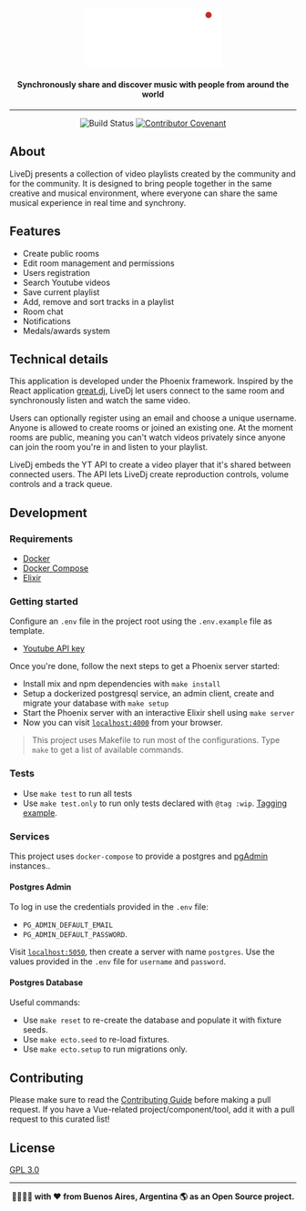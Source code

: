 <p align="center">
  <a href="live-dj.herokuapp.com" target="_blank" rel="noopener noreferrer">
    <img width="240" src="assets/static/svg/generic/logo/live-dj-logo-white.svg" alt="LiveDj logo" />
  </a>
</p>

<h4 align="center">
  Synchronously share and discover music with people from around the world
</h4>

---

<p align="center" style="margin-top: 14px;">
  <img
    src="https://github.com/sgobotta/live_dj/workflows/LiveDj%20CI/badge.svg"
    alt="Build Status"
  >
  <a href="https://github.com/sgobotta/live_dj/blob/main/CODE_OF_CONDUCT.md"><img src="https://img.shields.io/badge/Contributor%20Covenant-v2.0%20adopted-ff69b4.svg" alt="Contributor Covenant"></a>
</p>

## About

LiveDj presents a collection of video playlists created by the community and for the community. It is designed to bring people together in the same creative and musical environment, where everyone can share the same musical experience in real time and synchrony.

## Features

+ Create public rooms
+ Edit room management and permissions
+ Users registration
+ Search Youtube videos
+ Save current playlist
+ Add, remove and sort tracks in a playlist
+ Room chat
+ Notifications
+ Medals/awards system

## Technical details

This application is developed under the Phoenix framework. Inspired by the React application [great.dj](great.dj), LiveDj let users connect to the same room and synchronously listen and watch the same video.

Users can optionally register using an email and choose a unique username. Anyone is allowed to create rooms or joined an existing one. At the moment rooms are public, meaning you can't watch videos privately since anyone can join the room you're in and listen to your playlist.

LiveDj embeds the YT API to create a video player that it's shared between connected users. The API lets LiveDj create reproduction controls, volume controls and a track queue.

## Development

### Requirements

+ [Docker](https://docs.docker.com/engine/install/ubuntu/)
+ [Docker Compose](https://docs.docker.com/compose/install/)
+ [Elixir](https://elixir-lang.org/install.html)

### Getting started

Configure an `.env` file in the project root using the `.env.example` file as template.

+ [Youtube API key](https://console.developers.google.com/apis/api/youtube.googleapis.com/credentials)

Once you're done, follow the next steps to get a Phoenix server started:

+ Install mix and npm dependencies with `make install`
+ Setup a dockerized postgresql service, an admin client, create and migrate your database with `make setup`
+ Start the Phoenix server with an interactive Elixir shell using `make server`
+ Now you can visit [`localhost:4000`](http://localhost:4000) from your browser.

> This project uses Makefile to run most of the configurations. Type `make` to get a list of available commands.

### Tests

+ Use `make test` to run all tests
+ Use `make test.only` to run only tests declared with `@tag :wip`. [Tagging example](https://hexdocs.pm/phoenix/testing.html#running-tests-using-tags).

### Services

This project uses `docker-compose` to provide a postgres and [pgAdmin](https://www.pgadmin.org/) instances..

#### Postgres Admin

To log in use the credentials provided in the `.env` file:

+ `PG_ADMIN_DEFAULT_EMAIL`
+ `PG_ADMIN_DEFAULT_PASSWORD`.

Visit [`localhost:5050`](http://localhost:5050), then create a server with name `postgres`. Use the values provided in the `.env` file for `username` and `password`.

#### Postgres Database

Useful commands:

+ Use `make reset` to re-create the database and populate it with fixture seeds.
+ Use `make ecto.seed` to re-load fixtures.
+ Use `make ecto.setup` to run migrations only.

## Contributing

Please make sure to read the [Contributing Guide](https://github.com/sgobotta/live_dj/blob/main/CONTRIBUTING.md) before making a pull request. If you have a Vue-related project/component/tool, add it with a pull request to this curated list!

## License

[GPL 3.0](https://opensource.org/licenses/GPL-3.0)

---

<p align="center">
  <strong>👩‍💻👨‍💻 with ❤️ from Buenos Aires, Argentina 🌎 as an Open Source project.</strong>
</p>
